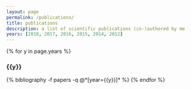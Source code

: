 ```yaml
---
layout: page
permalink: /publications/
title: publications
description: a list of scientific publications (co-)authored by me
years: [2018, 2017, 2016, 2015, 2014, 2012]
---
```


{% for y in page.years %}
  <h3 class="year">{{y}}</h3>
  {% bibliography -f papers -q @*[year={{y}}]* %}
{% endfor %}
